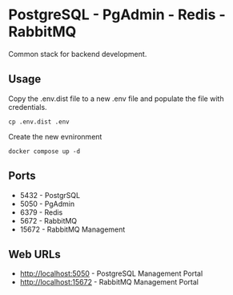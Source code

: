 # PostgreSQL - PgAdmin - Redis - RabbitMQ

Common stack for backend development.

## Usage

Copy the .env.dist file to a new .env file and populate the file with credentials.

```shell
cp .env.dist .env
```

Create the new evnironment

```shell
docker compose up -d
```

## Ports

- 5432   - PostgrSQL
- 5050   - PgAdmin
- 6379   - Redis
- 5672   - RabbitMQ
- 15672  - RabbitMQ Management

## Web URLs

- [http://localhost:5050](http://localhost:5050) - PostgreSQL Management Portal
- [http://localhost:15672](http://localhost:15672) - RabbitMQ Management Portal
